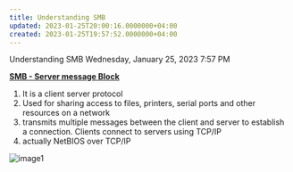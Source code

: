```yaml
---
title: Understanding SMB
updated: 2023-01-25T20:00:16.0000000+04:00
created: 2023-01-25T19:57:52.0000000+04:00
---
```


Understanding SMB
Wednesday, January 25, 2023
7:57 PM

**<u>SMB - Server message Block</u>**

1.  It is a client server protocol
2.  Used for sharing access to files, printers, serial ports and other resources on a network
3.  transmits multiple messages between the client and server to establish a connection. Clients connect to servers using TCP/IP
4.  actually NetBIOS over TCP/IP

![image1](image1-26.png)

